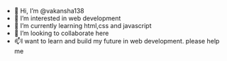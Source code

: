 - 👋 Hi, I’m @vakansha138
- 👀 I’m interested in web development
- 🌱 I’m currently learning html,css and javascript
- 💞️ I’m looking to collaborate here
- 📫I want to learn and build my future in web development. please help me
<!---
vakansha138/vakansha138 is a ✨ special ✨ repository because its `README.md` (this file) appears on your GitHub profile.
You can click the Preview link to take a look at your changes.
--->
